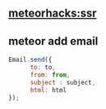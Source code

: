 ## [meteorhacks:ssr](www.baidu.com)

## meteor add email  
```javascript
Email.send({
      to: to,
      from: from,
      subject : subject,
      html: html
});

```
